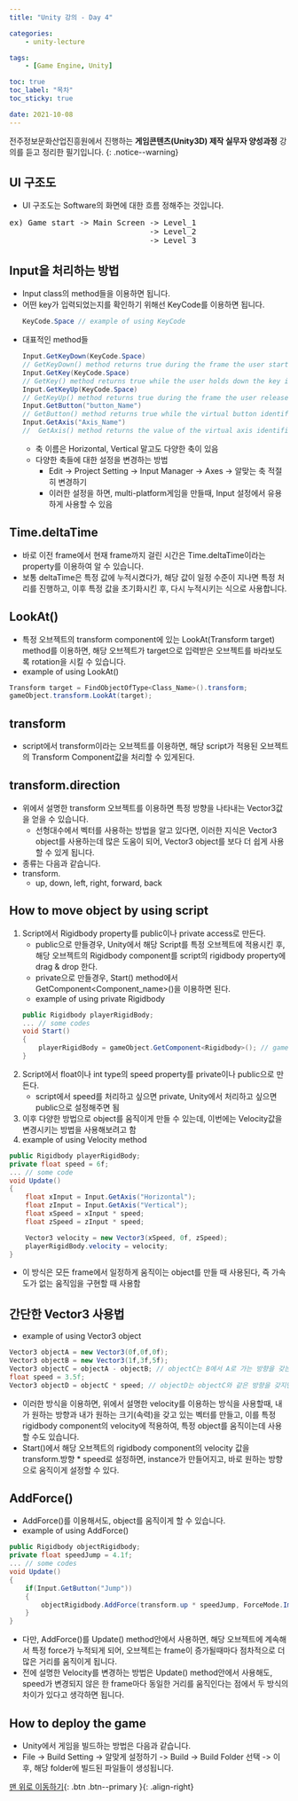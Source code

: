 ```yaml
---
title: "Unity 강의 - Day 4"

categories:
    - unity-lecture

tags:
    - [Game Engine, Unity]

toc: true
toc_label: "목차"
toc_sticky: true

date: 2021-10-08 
---
```


전주정보문화산업진흥원에서 진행하는 **게임콘텐츠(Unity3D) 제작 실무자 양성과정** 강의를 듣고 정리한 필기입니다.
{: .notice--warning}

## UI 구조도
- UI 구조도는 Software의 화면에 대한 흐름 정해주는 것입니다.
<pre>
ex) Game start -> Main Screen -> Level_1
                              -> Level_2
                              -> Level_3
</pre>

## Input을 처리하는 방법
- Input class의 method들을 이용하면 됩니다.
- 어떤 key가 입력되었는지를 확인하기 위해선 KeyCode를 이용하면 됩니다.
    ```c#
    KeyCode.Space // example of using KeyCode
    ```
- 대표적인 method들
    ```c#
    Input.GetKeyDown(KeyCode.Space)
    // GetKeyDown() method returns true during the frame the user starts pressing down the key identified by name.
    Input.GetKey(KeyCode.Space)
    // GetKey() method returns true while the user holds down the key identified by name.
    Input.GetKeyUp(KeyCode.Space)
    // GetKeyUp() method returns true during the frame the user releases the key identified by name.
    Input.GetButton("button_Name") 
    // GetButton() method returns true while the virtual button identified by buttonName is held down.
    Input.GetAxis("Axis_Name")
    //  GetAxis() method returns the value of the virtual axis identified by axisName.
    ```
    - 축 이름은 Horizontal, Vertical 말고도 다양한 축이 있음
    - 다양한 축들에 대한 설정을 변경하는 방법
        - Edit -> Project Setting -> Input Manager -> Axes -> 알맞는 축 적절히 변경하기
        - 이러한 설정을 하면, multi-platform게임을 만들때, Input 설정에서 유용하게 사용할 수 있음

## Time.deltaTime
- 바로 이전 frame에서 현재 frame까지 걸린 시간은 Time.deltaTime이라는 property를 이용하여 알 수 있습니다.
- 보통 deltaTime은 특정 값에 누적시켰다가, 해당 값이 일정 수준이 지나면 특정 처리를 진행하고, 이후 특정 값을 초기화시킨 후, 다시 누적시키는 식으로 사용합니다. 

## LookAt()
- 특정 오브젝트의 transform component에 있는 LookAt(Transform target) method를 이용하면, 해당 오브젝트가 target으로 입력받은 오브젝트를 바라보도록 rotation을 시킬 수 있습니다.
- example of using LookAt()
```c#
Transform target = FindObjectOfType<Class_Name>().transform;
gameObject.transform.LookAt(target);
```

## transform
- script에서 transform이라는 오브젝트를 이용하면, 해당 script가 적용된 오브젝트의 Transform Component값을 처리할 수 있게된다.

## transform.direction
- 위에서 설명한 transform 오브젝트를 이용하면 특정 방향을 나타내는 Vector3값을 얻을 수 있습니다.
    - 선형대수에서 벡터를 사용하는 방법을 알고 있다면, 이러한 지식은 Vector3 object를 사용하는데 많은 도움이 되어, Vector3 object를 보다 더 쉽게 사용할 수 있게 됩니다.
- 종류는 다음과 같습니다.
- transform.
    - up, down, left, right, forward, back

## How to move object by using script
1. Script에서 Rigidbody property를 public이나 private access로 만든다.
    - public으로 만들경우, Unity에서 해당 Script를 특정 오브젝트에 적용시킨 후, 해당 오브젝트의 Rigidbody component를 script의 rigidbody property에 drag & drop 한다.
    - private으로 만들경우, Start() method에서 GetComponent\<Component_name>()을 이용하면 된다.
    - example of using private Rigidbody
    ```c#
    public Rigidbody playerRigidBody;
    ... // some codes
    void Start()
    {
        playerRigidBody = gameObject.GetComponent<Rigidbody>(); // gameObject는 스킵해도 똑같이 적용됨
    }
    ```
2. Script에서 float이나 int type의 speed property를 private이나 public으로 만든다.
    - script에서 speed를 처리하고 싶으면 private, Unity에서 처리하고 싶으면 public으로 설정해주면 됨
3. 이후 다양한 방법으로 object를 움직이게 만들 수 있는데, 이번에는 Velocity값을 변경시키는 방법을 사용해보려고 함
4. example of using Velocity method
```c#
public Rigidbody playerRigidBody;
private float speed = 6f;
... // some code
void Update()
{
    float xInput = Input.GetAxis("Horizontal");
    float zInput = Input.GetAxis("Vertical");
    float xSpeed = xInput * speed;
    float zSpeed = zInput * speed;

    Vector3 velocity = new Vector3(xSpeed, 0f, zSpeed);
    playerRigidBody.velocity = velocity;
}
```
- 이 방식은 모든 frame에서 일정하게 움직이는 object를 만들 때 사용된다, 즉 가속도가 없는 움직임을 구현할 때 사용함

## 간단한 Vector3 사용법
- example of using Vector3 object
```c#
Vector3 objectA = new Vector3(0f,0f,0f);
Vector3 objectB = new Vector3(1f,3f,5f);
Vector3 objectC = objectA - objectB; // objectC는 B에서 A로 가는 방향을 갖는 Vector입니다.
float speed = 3.5f;
Vector3 objectD = objectC * speed; // objectD는 objectC와 같은 방향을 갖지만, 3.5라는 objectC와는 다른 크기를 갖는 Vector입니다. 
```
- 이러한 방식을 이용하면, 위에서 설명한 velocity를 이용하는 방식을 사용할때, 내가 원하는 방향과 내가 원하는 크기(속력)을 갖고 있는 벡터를 만들고, 이를 특정 rigidbody component의 velocity에 적용하여, 특정 object를 움직이는데 사용할 수도 있습니다.
- Start()에서 해당 오브젝트의 rigidbody component의 velocity 값을 transform.방향 * speed로 설정하면, instance가 만들어지고, 바로 원하는 방향으로 움직이게 설정할 수 있다.

## AddForce()
- AddForce()를 이용해서도, object를 움직이게 할 수 있습니다.
- example of using AddForce()
```c#
public Rigidbody objectRigidbody;
private float speedJump = 4.1f;
... // some codes
void Update()
{
    if(Input.GetButton("Jump"))
    {
        objectRigidbody.AddForce(transform.up * speedJump, ForceMode.Impluse);
    }
}
```
- 다만, AddForce()를 Update() method안에서 사용하면, 해당 오브젝트에 계속해서 특정 force가 누적되게 되어, 오브젝트는 frame이 증가될때마다 점차적으로 더 많은 거리를 움직이게 됩니다.
- 전에 설명한 Velocity를 변경하는 방법은 Update() method안에서 사용해도, speed가 변경되지 않은 한 frame마다 동일한 거리를 움직인다는 점에서 두 방식의 차이가 있다고 생각하면 됩니다.

## How to deploy the game
- Unity에서 게임을 빌드하는 방법은 다음과 같습니다.
- File -> Build Setting -> 알맞게 설정하기 -> Build -> Build Folder 선택 -> 이후, 해당 folder에 빌드된 파일들이 생성됩니다.

[맨 위로 이동하기](#){: .btn .btn--primary }{: .align-right}